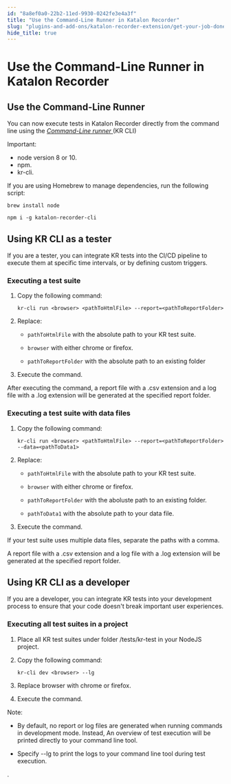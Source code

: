 ```yaml
---
id: "8a8ef0a0-22b2-11ed-9930-0242fe3e4a3f"
title: "Use the Command-Line Runner in Katalon Recorder"
slug: "plugins-and-add-ons/katalon-recorder-extension/get-your-job-done/execute-scenarios/use-the-command-line-runner-in-katalon-recorder"
hide_title: true
---
```


# <a id="id_Use-the-Command-Line-Runner" class="anchor_top_offset"/><a id="ariaid-title1" class="anchor_top_offset"/>Use the Command-Line Runner in <span xmlns="http://www.w3.org/1999/xhtml" className="ph">Katalon Recorder</span> 


## <a id="id" class="anchor_top_offset"/>Use the Command-Line Runner

<p xmlns="http://www.w3.org/1999/xhtml" className="p">You can now execute tests in Katalon Recorder directly from the   command line using the <a className="xref j-external-link" href="https://www.npmjs.com/package/katalon-recorder-cli" target="_blank">     <em className="ph i">Command-Line       runner</em>   </a> (KR CLI)</p> 
<div xmlns="http://www.w3.org/1999/xhtml" className="note important note_important"><span className="note__title">Important:</span> 
  <ul className="ul"><li className="li">
      node version 8 or
      10.</li><li className="li">
      npm.</li><li className="li">
      kr-cli.</li></ul>
</div>
<p xmlns="http://www.w3.org/1999/xhtml" className="p">If you are using Homebrew to manage dependencies, run the   following script:</p> 
        
<div xmlns="http://www.w3.org/1999/xhtml" className="p"><pre className="pre codeblock"><code>brew install node</code></pre></div>
        
<div xmlns="http://www.w3.org/1999/xhtml" className="p"><pre className="pre codeblock"><code>npm i -g katalon-recorder-cli</code></pre></div>
      
    

## <a id="id_1" class="anchor_top_offset"/>Using KR CLI as a tester

    
      
<p xmlns="http://www.w3.org/1999/xhtml" className="p">If you are a tester, you can integrate KR tests into the CI/CD   pipeline to execute them at specific time intervals, or by defining   custom triggers.</p> 
    
          

### <a id="id_2" class="anchor_top_offset"/>Executing a test suite

<ol xmlns="http://www.w3.org/1999/xhtml" className="ol"><li className="li">Copy the following command:     <div className="p">       <pre className="pre codeblock"><code>kr-cli run &lt;browser&gt; &lt;pathToHtmlFile&gt; --report=&lt;pathToReportFolder&gt;</code></pre>     </div>   </li><li className="li">Replace:<ul className="ul"><li className="li">         <p className="p">           <code className="ph codeph">pathToHtmlFile</code> with the absolute path to your KR           test suite.</p>       </li><li className="li">         <p className="p">           <code className="ph codeph">browser</code> with either chrome or firefox.</p>       </li><li className="li">         <p className="p">           <code className="ph codeph">pathToReportFolder</code> with the absolute path to an           existing folder</p>       </li></ul></li><li className="li">Execute the command.</li></ol> 
<p xmlns="http://www.w3.org/1999/xhtml" className="p">After executing the command, a report file with a .csv extension   and a log file with a .log extension will be generated at the   specified report folder.</p> 

### <a id="id_3" class="anchor_top_offset"/>Executing a test suite with data files

<ol xmlns="http://www.w3.org/1999/xhtml" className="ol"><li className="li">Copy the following command:<div className="p">       <pre className="pre codeblock"><code>kr-cli run &lt;browser&gt; &lt;pathToHtmlFile&gt; --report=&lt;pathToReportFolder&gt; --data=&lt;pathToData1&gt;</code></pre>     </div></li><li className="li">Replace:<ul className="ul"><li className="li">         <p className="p">           <code className="ph codeph">pathToHtmlFile</code> with the absolute path to your KR           test suite.</p>       </li><li className="li">         <p className="p">           <code className="ph codeph">browser</code> with either chrome or firefox.</p>       </li><li className="li">         <p className="p">           <code className="ph codeph">pathToReportFolder</code> with the aboluste path to an           existing folder.</p>       </li><li className="li">         <p className="p">           <code className="ph codeph">pathToData1</code> with the absolute path to your data           file.</p>       </li></ul></li><li className="li">Execute the command.</li></ol> 
                  
<p xmlns="http://www.w3.org/1999/xhtml" className="p">If your test suite uses multiple data files, separate the paths   with a comma.</p> 
<p xmlns="http://www.w3.org/1999/xhtml" className="p">A report file with a .csv extension and a log file with a .log   extension will be generated at the specified report folder.</p> 
    

## <a id="id_4" class="anchor_top_offset"/>Using KR CLI as a developer

    
      
<p xmlns="http://www.w3.org/1999/xhtml" className="p">If you are a developer, you can integrate KR tests into your   development process to ensure that your code doesn't break   important user experiences.</p> 
    
      

### <a id="id_5" class="anchor_top_offset"/>Executing all test suites in a project

<ol xmlns="http://www.w3.org/1999/xhtml" className="ol"><li className="li">     <p className="p">Place all KR test suites under folder /tests/kr-test in your       NodeJS project.</p>   </li><li className="li">     <p className="p">Copy the following command:</p><p className="p">       <code className="ph codeph">kr-cli dev &lt;browser&gt; --lg</code>     </p>   </li><li className="li">     <p className="p">Replace browser with chrome or firefox.</p>   </li><li className="li">     <p className="p">Execute the command.</p>   </li></ol> 
                  
<div xmlns="http://www.w3.org/1999/xhtml" className="note note note_note"><span className="note__title">Note:</span> 
  <ul className="ul"><li className="li"><p className="p">By default, no report or log files are generated when
        running commands in development mode. Instead, An overview of test
        execution will be printed directly to your command line tool.</p></li><li className="li"><p className="p">Specify --lg to print the logs to your command line tool during
        test execution.</p></li></ul>.
</div>
